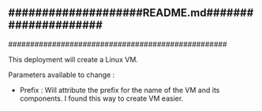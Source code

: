 ####################README.md#####################
--------------------------------------------------
##################################################

This deployment will create a Linux VM.

Parameters available to change :

- Prefix : Will attribute the prefix for the name of the VM and its components.
I found this way to create VM easier.